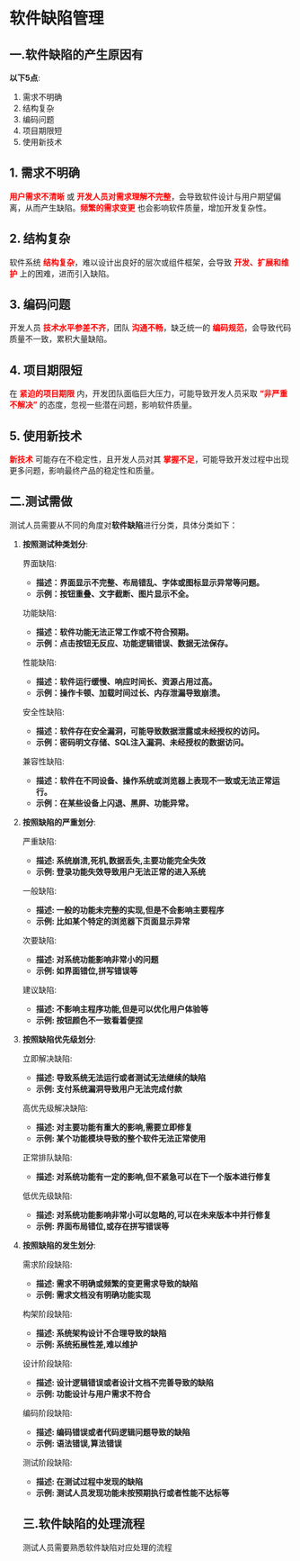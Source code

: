 # 软件缺陷管理

## 一.软件缺陷的产生原因有

**以下5点**:

1. 需求不明确
2. 结构复杂
3. 编码问题
4. 项目期限短
5. 使用新技术

## 1. 需求不明确

**<span style="color:red;">用户需求不清晰</span>** 或 **<span style="color:red;">开发人员对需求理解不完整</span>**，会导致软件设计与用户期望偏离，从而产生缺陷。**<span style="color:red;">频繁的需求变更</span>** 也会影响软件质量，增加开发复杂性。

## 2. 结构复杂

软件系统 **<span style="color:red;">结构复杂</span>**，难以设计出良好的层次或组件框架，会导致 **<span style="color:red;">开发、扩展和维护</span>** 上的困难，进而引入缺陷。

## 3. 编码问题

开发人员 **<span style="color:red;">技术水平参差不齐</span>**，团队 **<span style="color:red;">沟通不畅</span>**，缺乏统一的 **<span style="color:red;">编码规范</span>**，会导致代码质量不一致，累积大量缺陷。

## 4. 项目期限短

在 **<span style="color:red;">紧迫的项目期限</span>** 内，开发团队面临巨大压力，可能导致开发人员采取 **<span style="color:red;">“非严重不解决”</span>** 的态度，忽视一些潜在问题，影响软件质量。

## 5. 使用新技术

**<span style="color:red;">新技术</span>** 可能存在不稳定性，且开发人员对其 **<span style="color:red;">掌握不足</span>**，可能导致开发过程中出现更多问题，影响最终产品的稳定性和质量。

## 二.测试需做

测试人员需要从不同的角度对**软件缺陷**进行分类，具体分类如下：

1. **按照测试种类划分**:

   界面缺陷:

   - <span style="font-weight:bold;">**描述**：界面显示不完整、布局错乱、字体或图标显示异常等问题。</span>
   - <span style="font-weight:bold;">**示例**：按钮重叠、文字截断、图片显示不全。</span>

   功能缺陷:

   - <span style="font-weight:bold;">**描述**：软件功能无法正常工作或不符合预期。</span>
   - <span style="font-weight:bold;">**示例**：点击按钮无反应、功能逻辑错误、数据无法保存。</span>

   性能缺陷:

   - <span style="font-weight:bold;">**描述**：软件运行缓慢、响应时间长、资源占用过高。</span>
   - <span style="font-weight:bold;">**示例**：操作卡顿、加载时间过长、内存泄漏导致崩溃。</span>

   安全性缺陷:

   - <span style="font-weight:bold;">**描述**：软件存在安全漏洞，可能导致数据泄露或未经授权的访问。</span>
   - <span style="font-weight:bold;">**示例**：密码明文存储、SQL注入漏洞、未经授权的数据访问。</span>

   兼容性缺陷:

   - <span style="font-weight:bold;">**描述**：软件在不同设备、操作系统或浏览器上表现不一致或无法正常运行。</span>
   - <span style="font-weight:bold;">**示例**：在某些设备上闪退、黑屏、功能异常。</span>

2. **按照缺陷的严重划分**:

   严重缺陷:

   - **描述:  系统崩溃,死机,数据丢失,主要功能完全失效**
   - **示例: 登录功能失效导致用户无法正常的进入系统**

   一般缺陷:

   - **描述:  一般的功能未完整的实现,但是不会影响主要程序**
   - **示例: 比如某个特定的浏览器下页面显示异常**

   次要缺陷:

   - **描述: 对系统功能影响非常小的问题**
   - **示例: 如界面错位,拼写错误等**

   建议缺陷:

   - **描述: 不影响主程序功能,但是可以优化用户体验等**
   - **示例: 按钮颜色不一致看着便捏**

3. **按照缺陷优先级划分**:

   立即解决缺陷:

   - **描述: 导致系统无法运行或者测试无法继续的缺陷**
   - **示例: 支付系统漏洞导致用户无法完成付款**

   高优先级解决缺陷:

   - **描述: 对主要功能有重大的影响,需要立即修复**
   - **示例: 某个功能模块导致的整个软件无法正常使用**

   正常排队缺陷:

   - **描述: 对系统功能有一定的影响,但不紧急可以在下一个版本进行修复**

   低优先级缺陷:

   - **描述: 对系统功能影响非常小可以忽略的,可以在未来版本中并行修复**
   - **示例: 界面布局错位,或存在拼写错误等**

4. **按照缺陷的发生划分**:

   需求阶段缺陷:

   - **描述: 需求不明确或频繁的变更需求导致的缺陷**
   - **示例: 需求文档没有明确功能实现**

   构架阶段缺陷:

   - **描述: 系统架构设计不合理导致的缺陷**
   - **示例: 系统拓展性差,难以维护**

   设计阶段缺陷:

   - **描述: 设计逻辑错误或者设计文档不完善导致的缺陷**
   - **示例: 功能设计与用户需求不符合**

   编码阶段缺陷:

   - **描述: 编码错误或者代码逻辑问题导致的缺陷**
   - **示例: 语法错误,算法错误**

   测试阶段缺陷:

   - **描述: 在测试过程中发现的缺陷**
   - **示例: 测试人员发现功能未按预期执行或者性能不达标等**

   ## 三.软件缺陷的处理流程

   测试人员需要熟悉软件缺陷对应处理的流程

   

   
